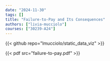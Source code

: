 ```yaml
---
date: "2024-11-30"
tags: []
title: "Failure-to-Pay and Its Consequences"
authors: ["livia-mucciolo"]
courses: ["30239-A24"]
---
```


{{< github repo="lmucciolo/static_data_viz" >}}

{{< pdf src="failure-to-pay.pdf" >}}
